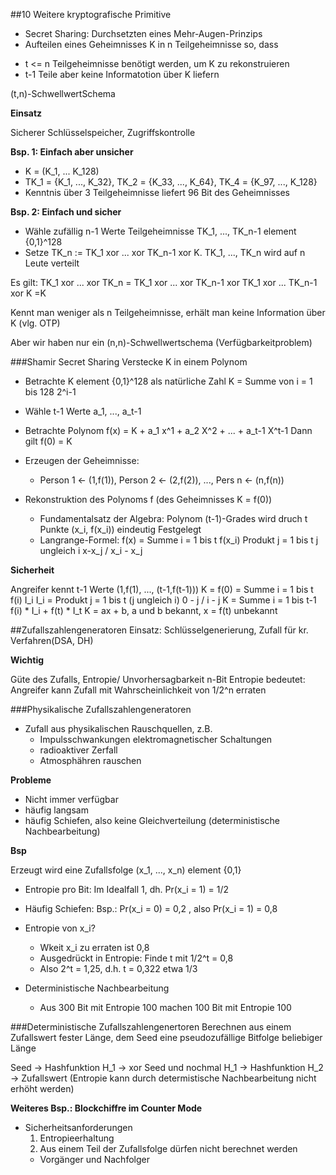 ##10 Weitere kryptografische Primitive
* Secret Sharing: Durchsetzten eines Mehr-Augen-Prinzips
* Aufteilen eines Geheimnisses K in n Teilgeheimnisse so, dass
 - t <= n Teilgeheimnisse benötigt werden, um K zu rekonstruieren
 - t-1 Teile aber keine Informatotion über K liefern

(t,n)-SchwellwertSchema

**Einsatz**

Sicherer Schlüsselspeicher, Zugriffskontrolle

**Bsp. 1: Einfach aber unsicher**

* K = (K_1, ... K_128)
* TK_1 = {K_1, ..., K_32}, TK_2 = {K_33, ..., K_64}, TK_4 = {K_97, ..., K_128}
* Kenntnis über 3 Teilgeheimnisse liefert 96 Bit des Geheimnisses

**Bsp. 2: Einfach und sicher**

* Wähle zufällig n-1 Werte Teilgeheimnisse TK_1, ..., TK_n-1 element {0,1}^128
* Setze TK_n := TK_1 xor ... xor TK_n-1 xor K.
  TK_1, ..., TK_n wird auf n Leute verteilt

Es gilt:
TK_1 xor ... xor TK_n = TK_1 xor ... xor TK_n-1 xor TK_1 xor ... TK_n-1 xor K =K

Kennt man weniger als n Teilgeheimnisse, erhält man keine Information über K
(vlg. OTP)

Aber wir haben nur ein (n,n)-Schwellwertschema (Verfügbarkeitproblem)

###Shamir Secret Sharing
Verstecke K in einem Polynom

* Betrachte K element {0,1}^128 als natürliche Zahl K = Summe von i = 1 bis 128
  2^i-1
* Wähle t-1 Werte a_1, ..., a_t-1
* Betrachte Polynom f(x) = K + a_1 x^1 + a_2 X^2 + ... + a_t-1 X^t-1
  Dann gilt f(0) = K

* Erzeugen der Geheimnisse:
  - Person 1 <- (1,f(1)), Person 2 <- (2,f(2)), ..., Pers n <- (n,f(n))
* Rekonstruktion des Polynoms f (des Geheimnisses K = f(0))
  - Fundamentalsatz der Algebra: Polynom (t-1)-Grades wird druch t Punkte (x_i,
    f(x_i)) eindeutig Festgelegt
  - Langrange-Formel: f(x) = Summe i = 1 bis t f(x_i) Produkt j = 1 bis t j
    ungleich i x-x_j / x_i - x_j

**Sicherheit**

Angreifer kennt t-1 Werte (1,f(1), ..., (t-1,f(t-1)))
K = f(0) = Summe i = 1 bis t f(i) I_i
I_i = Produkt j = 1 bis t (j ungleich i) 0 - j / i - j
K = Summe i = 1 bis t-1 f(i) * I_i + f(t) * I_t
K = ax + b, a und b bekannt, x = f(t) unbekannt

##Zufallszahlengeneratoren
Einsatz: Schlüsselgenerierung, Zufall für kr. Verfahren(DSA, DH)

**Wichtig**

Güte des Zufalls, Entropie/ Unvorhersagbarkeit
n-Bit Entropie bedeutet: Angreifer kann Zufall mit Wahrscheinlichkeit von 1/2^n
erraten

###Physikalische Zufallszahlengeneratoren
* Zufall aus physikalischen Rauschquellen, z.B.
  - Impulsschwankungen elektromagnetischer Schaltungen
  - radioaktiver Zerfall
  - Atmosphähren rauschen

**Probleme**

* Nicht immer verfügbar
* häufig langsam
* häufig Schiefen, also keine Gleichverteilung (deterministische Nachbearbeitung)

**Bsp**

Erzeugt wird eine Zufallsfolge (x_1, ..., x_n) element {0,1}
* Entropie pro Bit: Im Idealfall 1, dh. Pr(x_i = 1) = 1/2
* Häufig Schiefen: Bsp.: Pr(x_i = 0) = 0,2 , also Pr(x_i = 1) = 0,8
* Entropie von x_i?
  - Wkeit x_i zu erraten ist 0,8
  - Ausgedrückt in Entropie: Finde t mit 1/2^t = 0,8
  - Also 2^t = 1,25, d.h. t = 0,322 etwa 1/3

* Deterministische Nachbearbeitung
  - Aus 300 Bit mit Entropie 100 machen 100 Bit mit Entropie 100

###Deterministische Zufallszahlengenertoren
Berechnen aus einem Zufallswert fester Länge, dem Seed eine pseudozufällige
Bitfolge beliebiger Länge

Seed -> Hashfunktion H_1 -> xor Seed und nochmal H_1 -> Hashfunktion H_2 -> Zufallswert
(Entropie kann durch determistische Nachbearbeitung nicht erhöht werden)

**Weiteres Bsp.: Blockchiffre im Counter Mode**

* Sicherheitsanforderungen
  1. Entropieerhaltung
  2. Aus einem Teil der Zufallsfolge dürfen nicht berechnet werden
    - Vorgänger und Nachfolger
